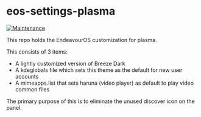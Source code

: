 # eos-settings-plasma
[![Maintenance](https://img.shields.io/maintenance/yes/2024.svg)]()

This repo holds the EndeavourOS customization for plasma.

This consists of 3 items:
* A lightly customized version of Breeze Dark
* A kdeglobals file which sets this theme as the default for new user accounts
* A mimeapps.list that sets haruna (video player) as default to play video common files

The primary purpose of this is to eliminate the unused discover icon on the panel.
